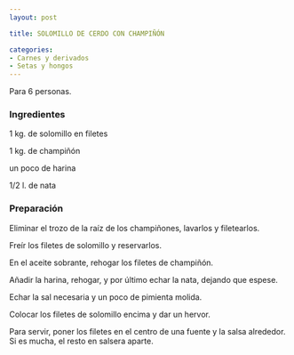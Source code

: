 ```yaml
---
layout: post

title: SOLOMILLO DE CERDO CON CHAMPIÑÓN

categories:
- Carnes y derivados
- Setas y hongos
---
```

Para 6 personas.

<h3>Ingredientes</h3>

1 kg. de solomillo en filetes

1 kg. de champiñón

un poco de harina

1/2 l. de nata

<h3>Preparación</h3>

Eliminar el trozo de la raíz de los champiñones, lavarlos y filetearlos.

Freír los filetes de solomillo y reservarlos.

En el aceite sobrante, rehogar los filetes de champiñón.

Añadir la harina, rehogar, y por último echar la nata, dejando que espese.

Echar la sal necesaria y un poco de pimienta molida.

Colocar los filetes de solomillo encima y dar un hervor.

Para servir, poner los filetes en el centro de una fuente y la salsa alrededor. Si es mucha, el resto en salsera aparte.

